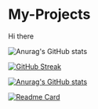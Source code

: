 # My-Projects
Hi there

![Anurag's GitHub stats](https://github-readme-stats.vercel.app/api?username=arjav19&show_icons=true&theme=radical)

[![GitHub Streak](http://github-readme-streak-stats.herokuapp.com?user=arjav19&theme=dark&hide_border=true)](https://git.io/streak-stats)


[![Anurag's GitHub stats](https://github-readme-stats.vercel.app/api?username=arjav19)](https://github.com/anuraghazra/github-readme-stats)


[![Readme Card](https://github-readme-stats.vercel.app/api/pin/?username=arjav19&repo=github-readme-stats)](https://github.com/anuraghazra/github-readme-stats)

